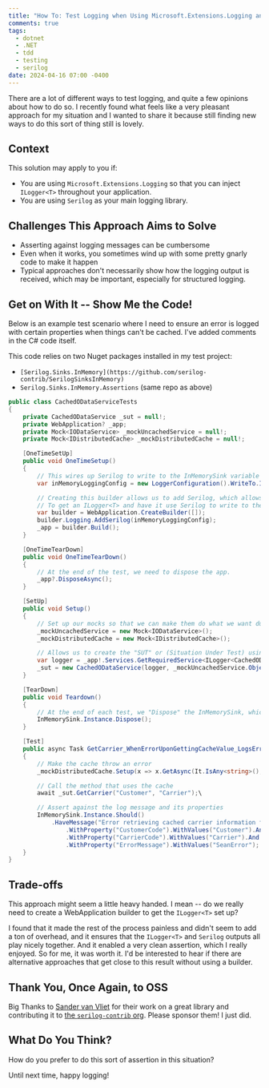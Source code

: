 ```yaml
---
title: "How To: Test Logging when Using Microsoft.Extensions.Logging and Serilog"
comments: true
tags:
  - dotnet
  - .NET
  - tdd
  - testing
  - serilog
date: 2024-04-16 07:00 -0400
---
```

There are a lot of different ways to test logging, and quite a few opinions about how to do so. I recently found what feels like a very pleasant approach for my situation and I wanted to share it because still finding new ways to do this sort of thing still is lovely.

## Context

This solution may apply to you if:

* You are using `Microsoft.Extensions.Logging` so that you can inject `ILogger<T>` throughout your application.
* You are using `Serilog` as your main logging library.

## Challenges This Approach Aims to Solve

* Asserting against logging messages can be cumbersome
* Even when it works, you sometimes wind up with some pretty gnarly code to make it happen
* Typical approaches don't necessarily show how the logging output is received, which may be important, especially for structured logging.

## Get on With It -- Show Me the Code!

Below is an example test scenario where I need to ensure an error is logged with certain properties when things can't be cached. I've added comments in the C# code itself.

This code relies on two Nuget packages installed in my test project:

* `[Serilog.Sinks.InMemory](https://github.com/serilog-contrib/SerilogSinksInMemory)`
* `Serilog.Sinks.InMemory.Assertions` (same repo as above)

```csharp
public class CachedODataServiceTests
{
    private CachedODataService _sut = null!;
    private WebApplication? _app;
    private Mock<IODataService> _mockUncachedService = null!;
    private Mock<IDistributedCache> _mockDistributedCache = null!;

    [OneTimeSetUp]
    public void OneTimeSetup()
    {
        // This wires up Serilog to write to the InMemorySink variable we see below.
        var inMemoryLoggingConfig = new LoggerConfiguration().WriteTo.InMemory().CreateLogger()

        // Creating this builder allows us to add Serilog, which allows us to use Microsoft.Extensions.Logging
        // To get an ILogger<T> and have it use Serilog to write to the in-memory Sink.
        var builder = WebApplication.CreateBuilder([]);
        builder.Logging.AddSerilog(inMemoryLoggingConfig);
        _app = builder.Build();
    }

    [OneTimeTearDown]
    public void OneTimeTearDown()
    {
        // At the end of the test, we need to dispose the app.
        _app?.DisposeAsync();
    }

    [SetUp]
    public void Setup()
    {
        // Set up our mocks so that we can make them do what we want during the test
        _mockUncachedService = new Mock<IODataService>();
        _mockDistributedCache = new Mock<IDistributedCache>();

        // Allows us to create the "SUT" or (Situation Under Test) using the ILogger and the Mocks
        var logger = _app!.Services.GetRequiredService<ILogger<CachedODataService>>();
        _sut = new CachedODataService(logger, _mockUncachedService.Object, _mockDistributedCache.Object);
    }

    [TearDown]
    public void Teardown()
    {
        // At the end of each test, we "Dispose" the InMemorySink, which resets its messages
        InMemorySink.Instance.Dispose();
    }

    [Test]
    public async Task GetCarrier_WhenErrorUponGettingCacheValue_LogsError()
    {
        // Make the cache throw an error
        _mockDistributedCache.Setup(x => x.GetAsync(It.IsAny<string>(), default)).Throws(new Exception("SeanError"));

        // Call the method that uses the cache
        await _sut.GetCarrier("Customer", "Carrier");\

        // Assert against the log message and its properties
        InMemorySink.Instance.Should()
            .HaveMessage("Error retrieving cached carrier information for Customer '{CustomerCode}' Carrier '{CarrierCode}'. Returning non-cached value. Error: {ErrorMessage}")
                .WithProperty("CustomerCode").WithValues("Customer").And
                .WithProperty("CarrierCode").WithValues("Carrier").And
                .WithProperty("ErrorMessage").WithValues("SeanError");
    }
}
```

## Trade-offs

This approach might seem a little heavy handed. I mean -- do we really need to create a WebApplication builder to get the `ILogger<T>` set up?

I found that it made the rest of the process painless and didn't seem to add a ton of overhead, and it ensures that the `ILogger<T>` and `Serilog` outputs all play nicely together. And it enabled a very clean assertion, which I really enjoyed. So for me, it was worth it. I'd be interested to hear if there are alternative approaches that get close to this result without using a builder.

## Thank You, Once Again, to OSS

Big Thanks to [Sander van Vliet](https://github.com/sponsors/sandermvanvliet) for their work on a great library and contributing it to [the `serilog-contrib` org](https://github.com/serilog-contrib). Please sponsor them! I just did.

## What Do You Think?

How do you prefer to do this sort of assertion in this situation?

Until next time, happy logging!
